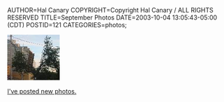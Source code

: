 AUTHOR=Hal Canary
COPYRIGHT=Copyright Hal Canary / ALL RIGHTS RESERVED
TITLE=September Photos
DATE=2003-10-04 13:05:43-05:00 (CDT)
POSTID=121
CATEGORIES=photos;

[![[Thumb]](/photos/thumb/2003-09-20_odd_tree.jpg)](/photos/2003-09-20_odd_tree.jpg)

[I've posted new photos.](/p/photo-2003-09/)
